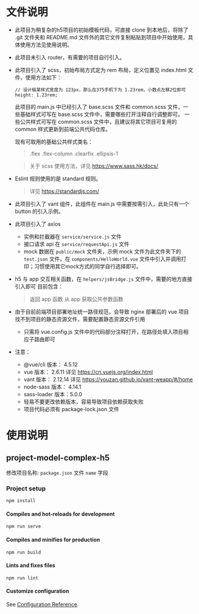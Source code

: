 # 文件说明
- 此项目为稍复杂的h5项目的初始模板代码，可直接 clone 到本地后，将除了 .git 文件夹和 README.md 文件外的其它文件复制粘贴到项目中开始使用，具体使用方法见使用说明。

- 此项目未引入 router，有需要的项目自行引入。

- 此项目引入了 scss，初始布局方式定为 rem 布局，定义位置见 index.html 文件，使用方法如下：

  ```
  // 设计稿某样式宽度为 123px，那么在375手机下为 1.23rem，小数点左移2位即可
  height: 1.23rem;
  ```

  此项目的 main.js 中已经引入了 base.scss 文件和 common.scss 文件，一些基础样式可写在 base.scss 文件中，需要哪些打开注释自行调整即可。
  一些公共样式可写在 common.scss 文件中，且建议将其它项目可复用的 common 样式更新到前端公共代码仓库。

  现有可取用的基础公共样式类名：
  > .flex
  > .flex-column
  > .clearfix
  > .ellipsis-1

  > 关于 scss 使用方法，详见 https://www.sass.hk/docs/

- Eslint 规则使用的是 standard 规则。

  > 详见 https://standardjs.com/

- 此项目引入了 vant 组件，此组件在 main.js 中需要按需引入，此处只有一个 button 的引入示例。

- 此项目引入了 axios

  - 实例和拦截器在 `service/service.js` 文件
  - 接口请求 api 在 `service/requestApi.js` 文件
  - mock 数据在 `public/mock` 文件夹，示例 mock 文件为此文件夹下的 `test.json` 文件，在 `components/HelloWorld.vue` 文件中引入并调用打印；习惯使用其它mock方式的同学自行选择即可。

- h5 与 app 交互相关函数，在 `helpers/jsBridge.js` 文件中，需要的地方直接引入即可
  目前包含：
  > 返回 app 函数
  > 从 app 获取公共参数函数

- 由于目前前端项目部署地址统一路径规范，会导致 nginx 部署后的 vue 项目找不到项目的静态资源文件，需要配置静态资源文件引用
  - 只需将 vue.config.js 文件中的代码部分注释打开，在路径处填入项目相应子路由即可

- 注意：

  - @vue/cli 版本： 4.5.12
  - vue 版本： 2.6.11  详见 https://cn.vuejs.org/index.html
  - vant 版本： 2.12.14  详见 https://youzan.github.io/vant-weapp/#/home
  - node-sass 版本： 4.14.1
  - sass-loader 版本：5.0.0
  - 轻易不要更改依赖版本，容易导致项目依赖获取失败
  - 项目代码必须有 package-lock.json 文件

# 使用说明
## project-model-complex-h5
修改项目名称: `package.json` 文件 `name` 字段

### Project setup
```
npm install
```

#### Compiles and hot-reloads for development
```
npm run serve
```

#### Compiles and minifies for production
```
npm run build
```

#### Lints and fixes files
```
npm run lint
```

#### Customize configuration
See [Configuration Reference](https://cli.vuejs.org/config/).